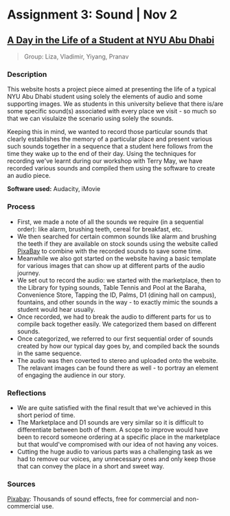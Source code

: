 # Assignment 3: Sound | Nov 2
## [A Day in the Life of a Student at NYU Abu Dhabi](https://vsharkovski.github.io/commlab-sound/)

>Group: Liza, Vladimir, Yiyang, Pranav
### Description
This website hosts a project piece aimed at presenting the life of a typical NYU Abu Dhabi student using solely the elements of audio and some supporting images. We as students in this university believe that there is/are some specific sound(s) associated with every place we visit - so much so that we can visulaize the scenario using solely the sounds. 

Keeping this in mind, we wanted to record those particular sounds that clearly establishes the memory of a particular place and present various such sounds together in a sequence that a student here follows from the time they wake up to the end of their day. Using the techniques for recording we've learnt during our workshop with Terry May, we have recorded various sounds and compiled them using the software to create an audio piece.

**Software used:** Audacity, iMovie

### Process
- First, we made a note of all the sounds we require (in a sequential order): like alarm, brushing teeth, cereal for breakfast, etc. 
- We then searched for certain common sounds like alarm and brushing the teeth if they are available on stock sounds using the website called [PixaBay](https://pixabay.com/sound-effects/) to combine with the recorded sounds to save some time. 
- Meanwhile we also got started on the website having a basic template for various images that can show up at different parts of the audio journey.
- We set out to record the audio: we started with the marketplace, then to the Library for typing sounds, Table Tennis and Pool at the Baraha, Convenience Store, Tapping the ID, Palms, D1 (dining hall on campus), fountains, and other sounds in the way - to exactly mimic the sounds a student would hear usually.
- Once recorded, we had to break the audio to different parts for us to compile back together easily. We categorized them based on different sounds.
- Once categorized, we referred to our first sequential order of sounds created by how our typical day goes by, and compiled back the sounds in the same sequence.
- The audio was then coverted to stereo and uploaded onto the website. The relavant images can be found there as well - to portray an element of engaging the audience in our story.


### Reflections
- We are quite satisfied with the final result that we've achieved in this short period of time. 
- The Marketplace and D1 sounds are very similar so it is difficult to differentiate between both of them. A scope to improve would have been to record someone ordering at a specific place in the marketplace but that would've compromised with our idea of not having any voices. 
- Cutting the huge audio to various parts was a challenging task as we had to remove our voices, any unnecessary ones and only keep those that can convey the place in a short and sweet way. 

### Sources
[Pixabay](https://pixabay.com/sound-effects/): Thousands of sound effects, free for commercial and non-commercial use.
